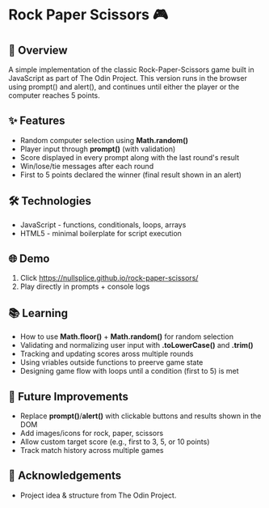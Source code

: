 # Rock Paper Scissors 🎮

## 📖 Overview

A simple implementation of the classic Rock-Paper-Scissors game built in JavaScript as part of The Odin Project.
This version runs in the browser using prompt() and alert(), and continues until either the player or the computer reaches 5 points.

## ✨ Features

* Random computer selection using **Math.random()**
* Player input through **prompt()** (with validation)
* Score displayed in every prompt along with the last round's result
* Win/lose/tie messages after each round
* First to 5 points declared the winner (final result shown in an alert)

## 🛠️ Technologies

* JavaScript - functions, conditionals, loops, arrays
* HTML5 - minimal boilerplate for script execution

## 🌐 Demo

1. Click https://nullsplice.github.io/rock-paper-scissors/
2. Play directly in prompts + console logs

## 📚 Learning

* How to use **Math.floor()** + **Math.random()** for random selection
* Validating and normalizing user input with **.toLowerCase()** and **.trim()**
* Tracking and updating scores aross multiple rounds
* Using vriables outside functions to preerve game state
* Designing game flow with loops until a condition (first to 5) is met

## 🚀 Future Improvements

* Replace **prompt()**/**alert()** with clickable buttons and results shown in the DOM
* Add images/icons for rock, paper, scissors
* Allow custom target score (e.g., first to 3, 5, or 10 points)
* Track match history across multiple games

## 🙏 Acknowledgements

* Project idea & structure from The Odin Project.
